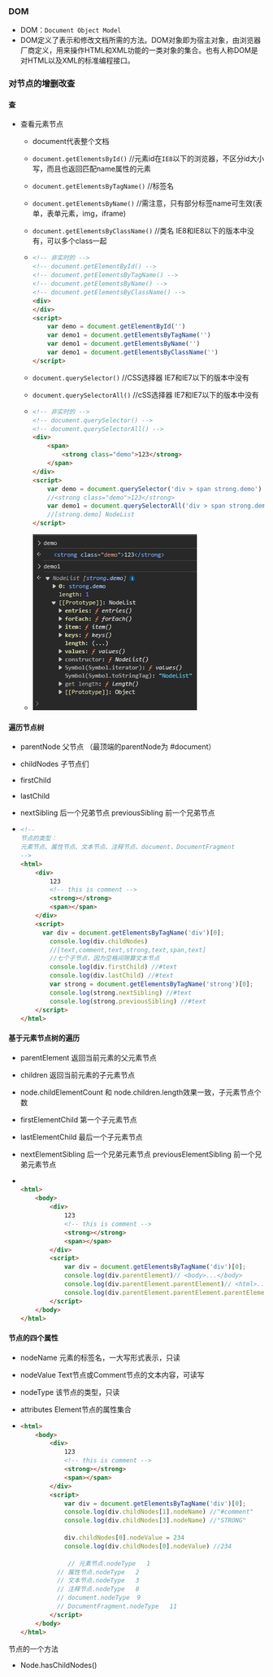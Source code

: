 ### DOM

- DOM：`Document Object Model`
- DOM定义了表示和修改文档所需的方法。DOM对象即为宿主对象，由浏览器厂商定义，用来操作HTML和XML功能的一类对象的集合。也有人称DOM是对HTML以及XML的标准编程接口。

### 对节点的增删改查

#### 查

- 查看元素节点
  - document代表整个文档

  - `document.getElementsById()` //元素id在`IE8`以下的浏览器，不区分id大小写，而且也返回匹配name属性的元素

  - `document.getElementsByTagName()` //标签名

  - `document.getElementsByName()` //需注意，只有部分标签name可生效(表单，表单元素，img，iframe)

  - `document.getElementsByClassName()` //类名   IE8和IE8以下的版本中没有，可以多个class一起

  - ```html
    <!-- 非实时的 -->
    <!-- document.getElementById() -->
    <!-- document.getElementsByTagName() -->
    <!-- document.getElementsByName() -->
    <!-- document.getElementsByClassName() -->
    <div>
    </div>
    <script>
    	var demo = document.getElementById('')
        var demo1 = document.getElementsByTagName('')
        var demo1 = document.getElementsByName('')
        var demo1 = document.getElementsByClassName('')
    </script>
    ```

    

  - `document.querySelector()` //CSS选择器   IE7和IE7以下的版本中没有

  - `document.querySelectorAll()` //cSS选择器   IE7和IE7以下的版本中没有

  - ```html
    <!-- 非实时的 -->
    <!-- document.querySelector() -->
    <!-- document.querySelectorAll() -->
    <div>
        <span>
        	<strong class="demo">123</strong>
        </span>
    </div>
    <script>
    	var demo = document.querySelector('div > span strong.demo')
        //<strong class="demo">123</strong>
        var demo1 = document.querySelectorAll('div > span strong.demo')
        //[strong.demo] NodeList
    </script>
    ```

  - ![](assets\4c7cbaac56cf5a0c6cd4fa06a52ebd6.png)

#### 遍历节点树

- parentNode 父节点 （最顶端的parentNode为 #document）

- childNodes 子节点们

- firstChild

- lastChild

- nextSibling  后一个兄弟节点  previousSibling 前一个兄弟节点

- ```html
  <!--
  节点的类型：
  元素节点、属性节点、文本节点、注释节点、document、DocumentFragment
  -->
  <html>
      <div>
          123
          <!-- this is comment -->
          <strong></strong>
          <span></span>
      </div>
      <script>
      	var div = document.getElementsByTagName('div')[0];
          console.log(div.childNodes) 
          //[text,comment,text,strong,text,span,text] 
          //七个子节点，因为空格间隙算文本节点
          console.log(div.firstChild) //#text
          console.log(div.lastChild) //#text
          var strong = document.getElementsByTagName('strong')[0];
          console.log(strong.nextSibling) //#text
          console.log(strong.previousSibling) //#text
      </script>
  </html>
  ```

#### 基于元素节点树的遍历

- parentElement  返回当前元素的父元素节点

- children  返回当前元素的子元素节点

- node.childElementCount  和 node.children.length效果一致，子元素节点个数

- firstElementChild 第一个子元素节点

- lastElementChild 最后一个子元素节点

- nextElementSibling  后一个兄弟元素节点  previousElementSibling 前一个兄弟元素节点

- ```html
  
  <html>
      <body>
          <div>
              123
              <!-- this is comment -->
              <strong></strong>
              <span></span>
          </div>
          <script>
              var div = document.getElementsByTagName('div')[0];
              console.log(div.parentElement)// <body>...</body>
              console.log(div.parentElement.parentElement)// <html>...</html>
              console.log(div.parentElement.parentElement.parentElement)// null
          </script>
      </body>
  </html>
  ```

#### 节点的四个属性

- nodeName 元素的标签名，一大写形式表示，只读

- nodeValue Text节点或Comment节点的文本内容，可读写

- nodeType 该节点的类型，只读

- attributes Element节点的属性集合

- ```html
  <html>
      <body>
          <div>
              123
              <!-- this is comment -->
              <strong></strong>
              <span></span>
          </div>
          <script>
              var div = document.getElementsByTagName('div')[0];
              console.log(div.childNodes[1].nodeName) //"#comment"
              console.log(div.childNodes[3].nodeName) //"STRONG"
              
              div.childNodes[0].nodeValue = 234
              console.log(div.childNodes[0].nodeValue) //234
              
               // 元素节点.nodeType   1
  			// 属性节点.nodeType   2
  			// 文本节点.nodeType   3
  			// 注释节点.nodeType   8
  			// document.nodeType  9
  			// DocumentFragment.nodeType   11
          </script>
      </body>
  </html>
  
  ```

  

节点的一个方法

- Node.hasChildNodes()